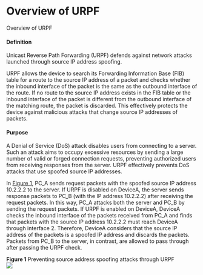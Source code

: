 Overview of URPF
================

Overview of URPF

#### Definition

Unicast Reverse Path Forwarding (URPF) defends against network attacks launched through source IP address spoofing.

URPF allows the device to search its Forwarding Information Base (FIB) table for a route to the source IP address of a packet and checks whether the inbound interface of the packet is the same as the outbound interface of the route. If no route to the source IP address exists in the FIB table or the inbound interface of the packet is different from the outbound interface of the matching route, the packet is discarded. This effectively protects the device against malicious attacks that change source IP addresses of packets.


#### Purpose

A Denial of Service (DoS) attack disables users from connecting to a server. Such an attack aims to occupy excessive resources by sending a large number of valid or forged connection requests, preventing authorized users from receiving responses from the server. URPF effectively prevents DoS attacks that use spoofed source IP addresses.

In [Figure 1](#EN-US_CONCEPT_0000001512671586__fig3805131131916), PC\_A sends request packets with the spoofed source IP address 10.2.2.2 to the server. If URPF is disabled on DeviceA, the server sends response packets to PC\_B (with the IP address 10.2.2.2) after receiving the request packets. In this way, PC\_A attacks both the server and PC\_B by sending the request packets. If URPF is enabled on DeviceA, DeviceA checks the inbound interface of the packets received from PC\_A and finds that packets with the source IP address 10.2.2.2 must reach DeviceA through interface 2. Therefore, DeviceA considers that the source IP address of the packets is a spoofed IP address and discards the packets. Packets from PC\_B to the server, in contrast, are allowed to pass through after passing the URPF check.

**Figure 1** Preventing source address spoofing attacks through URPF  
![](figure/en-us_image_0000001563870729.png)